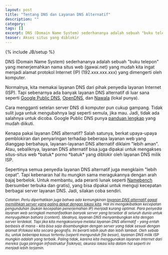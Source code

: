 ```yaml
---
layout: post
title: "Tentang DNS dan Layanan DNS Alternatif"
description: ""
category: 
tags: []
excerpt: DNS (Domain Name System) sederhananya adalah sebuah "buku telepon" yang menerjemahkan nama situs web (gawai.net) yang mudah kita ingat menjadi alamat protokol internet (IP) (192.xxx.xxx.xxx) yang dimengerti oleh komputer.
teaser: Akses situs yang diblokir
---
```

{% include JB/setup %}

<p>DNS (Domain Name System) sederhananya adalah sebuah "buku telepon" yang menerjemahkan nama situs web (gawai.net) yang mudah kita ingat menjadi alamat protokol Internet (IP) (192.xxx.xxx.xxx) yang dimengerti oleh komputer.</p>

<p>Normalnya, kita memakai layanan DNS dari pihak penyedia layanan Internet (ISP). Tapi sebenarnya ada banyak layanan DNS alternatif di luar sana seperti <a href="https://developers.google.com/speed/public-dns/">Google Public DNS</a>, <a href="http://www.opendns.com/">OpenDNS</a>, dan <a href="http://www.nawala.org/">Nawala</a> (lokal punya).</p>

<p>Cara mengganti setelan server DNS di komputer pun cukup gampang. Tidak sulit juga untuk mengubahnya lagi seperti semula, jika mau. Jadi, tidak ada salahnya untuk dicoba. Google Public DNS punya <a href="https://developers.google.com/speed/public-dns/docs/using">panduan lengkap</a> yang mudah diikuti.</p>

<p>Kenapa pakai layanan DNS alternatif? Salah satunya, berkat upaya-upaya pemblokiran dan penyaringan terhadap beberapa layanan web yang dianggap berbahaya, layanan-layanan DNS alternatif diklaim "lebih aman". Atau, sebaliknya, layanan DNS alternatif bisa juga dipakai untuk mengakses situs-situs web *batuk* porno *batuk* yang diblokir oleh layanan DNS milik ISP.</p>

<p>Sepertinya semua penyedia layanan DNS alternatif juga mengklaim "lebih cepat". Tapi kebenaran hal itu mungkin sama meragukannya dengan arah bajaj berbelok. Untuk membantu, ada peranti lunak seperti <a href="http://code.google.com/p/namebench/">Namebench</a> (bersumber terbuka dan gratis), yang bisa dipakai untuk menguji kecepatan berbagai server layanan DNS. Jadi, silakan coba sendiri.</p>

<small>
<em>
<p>Catatan: Perlu diperhatikan juga bahwa ada kemungkinan <a href="http://www.labnol.org/internet/changing-dns-servers/18996/">layanan DNS alternatif gagal memilihkan server yang paling dekat dengan lokasi kita</a>. Hal ini mengakibatkan kecepatan pengunduhan (bukan kecepatan penerjemahan IP) menjadi kurang optimal. Para penyedia layanan web seringkali memanfaatkan banyak server yang tersebar di seluruh dunia untuk menyuguhkan bahara (content). Idealnya, layanan DNS menyambungkan kita dengan server terdekat. Tapi jika kita mengaksesnya melalui layanan DNS alternatif - yang entah berbasis di mana - kita bisa saja disambungkan dengan server yang tidak sesuai dengan alamat IP/lokasi kita secara geografis. Ini berarti lebih jauh dan lebih lambat. Oleh sebab itu, untuk beberapa kasus tertentu (seperti mengunduh file besar), layanan DNS milik ISP mungkin adalah yang terbaik. Paling tidak, karena kita menggunakan layanan Internet dari mereka (juga jaringan infrastruktur fisiknya), akurasi lokasi kita dalam hal seperti ini menjadi lebih terjamin.</p>
</em>
</small>

